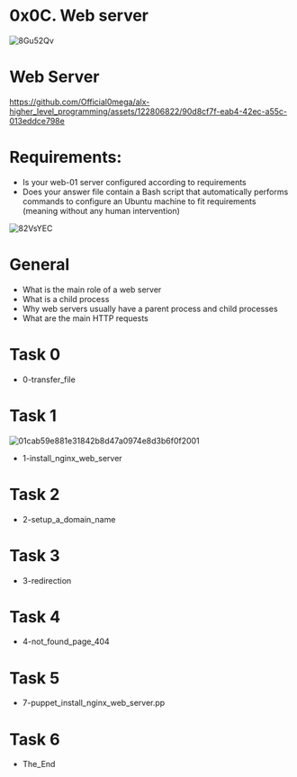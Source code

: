 #  0x0C. Web server

![8Gu52Qv](https://github.com/Official0mega/alx-higher_level_programming/assets/122806822/b16e9bdd-7905-4b03-aec7-dd664f48b7b6)


# Web Server

https://github.com/Official0mega/alx-higher_level_programming/assets/122806822/90d8cf7f-eab4-42ec-a55c-013eddce798e

# Requirements:
* Is your web-01 server configured according to requirements
* Does your answer file contain a Bash script that automatically performs commands to configure an Ubuntu machine to fit requirements (meaning without any human intervention)

![82VsYEC](https://github.com/Official0mega/alx-higher_level_programming/assets/122806822/acc9a284-4025-46c2-823d-3ff40b14b3c9)


# General
* What is the main role of a web server
* What is a child process
* Why web servers usually have a parent process and child processes
* What are the main HTTP requests

# Task 0
* 0-transfer_file

# Task 1
![01cab59e881e31842b8d47a0974e8d3b6f0f2001](https://github.com/Official0mega/alx-higher_level_programming/assets/122806822/d3d5316f-14d5-473b-9dc3-552675bd5995)

* 1-install_nginx_web_server

# Task 2
* 2-setup_a_domain_name

# Task 3
* 3-redirection

# Task 4
* 4-not_found_page_404

# Task 5
* 7-puppet_install_nginx_web_server.pp

# Task 6
* The_End
